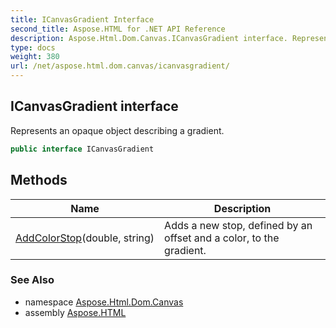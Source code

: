 ```yaml
---
title: ICanvasGradient Interface
second_title: Aspose.HTML for .NET API Reference
description: Aspose.Html.Dom.Canvas.ICanvasGradient interface. Represents an opaque object describing a gradient
type: docs
weight: 380
url: /net/aspose.html.dom.canvas/icanvasgradient/
---
```

## ICanvasGradient interface

Represents an opaque object describing a gradient.

```csharp
public interface ICanvasGradient
```

## Methods

| Name | Description |
| --- | --- |
| [AddColorStop](../../aspose.html.dom.canvas/icanvasgradient/addcolorstop/)(double, string) | Adds a new stop, defined by an offset and a color, to the gradient. |

### See Also

* namespace [Aspose.Html.Dom.Canvas](../../aspose.html.dom.canvas/)
* assembly [Aspose.HTML](../../)
